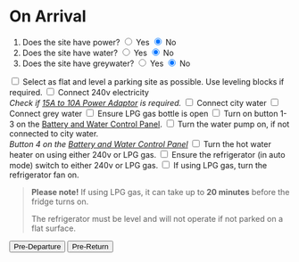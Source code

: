 ﻿<link href="../styles/custom.css" rel="stylesheet" />
<script src="https://code.jquery.com/jquery-3.6.0.min.js"></script>
<script type="text/javascript">
    $(function(){
        var toggleTypes = ['powerToggle', 'waterToggle', 'greywaterToggle'];
        $.each(toggleTypes, function(i, toggleType){
            var checkboxTarget = $('input[name="' + toggleType + '"]').data('target');
            $('input[name="' + toggleType + '"]').on('change', function(e){
                var checkedRadio = $('input[name="' + toggleType + '"]:checked');
                console.log(checkboxTarget,checkedRadio.val());
                $('label.'+ checkboxTarget).css('display', (checkedRadio.val() == 'Y' ? 'block' : 'none'));
            })
            $('label.'+checkboxTarget).css({ display: 'none'}); // initial hide
        });
    });
</script>

# On Arrival

<ol class="radiolist">
    <li>
        Does the site have power?
        <label><input type="radio" name="powerToggle" class="radioToggle" value="Y" data-target="power" /> Yes</label>
        <label><input type="radio" name="powerToggle" class="radioToggle" value="N" data-target="power" checked="checked" /> No</label>
    </li>
    <li>
        Does the site have water?
        <label><input type="radio" name="waterToggle" class="radioToggle" value="Y" data-target="water" /> Yes</label>
        <label><input type="radio" name="waterToggle" class="radioToggle" value="N" data-target="water" checked="checked" /> No</label>
    </li>
    <li>
        Does the site have greywater?
        <label><input type="radio" name="greywaterToggle" class="radioToggle" value="Y" data-target="greywater" /> Yes</label>
        <label><input type="radio" name="greywaterToggle" class="radioToggle" value="N" data-target="greywater" checked="checked" /> No</label>
    </li>
</ol>

<label for="parking"><input type="checkbox" id="parking"/> Select as flat and level a parking site as possible. Use leveling blocks if
required.</label>
<label for="power" class="power"><input type="checkbox" id="power" /> Connect 240v electricity <br />
*Check if [15A to 10A Power Adaptor](../guides/power-adaptor.md) is required.*</label>
<label for="city-water" class="water"><input type="checkbox" id="city-water" /> Connect city water </label>
<label for="grey-water" class="greywater"><input type="checkbox" id="grey-water" /> Connect grey water </label>
<label for="lpg"><input type="checkbox" id="lpg"/> Ensure LPG gas bottle is open</label>
<label for="control-panel"><input type="checkbox" id="control-panel"/> Turn on button 1-3 on the [Battery and Water Control Panel](../guides/control-panel.md).</label>
<label for="water-pump"><input type="checkbox" id="water-pump"/> Turn the water pump on, if not connected to city water.<br/>
*Button 4 on the [Battery and Water Control Panel](../guides/control-panel.md)*
</label>
<label for="water-heater"><input type="checkbox" id="water-heater"/> Turn the hot water heater on using either 240v or LPG gas.</label>
<label for="refrigerator"><input type="checkbox" id="refrigerator"/> Ensure the refrigerator (in auto mode) switch to either 240v or LPG gas.</label>
<label for="lpg-level"><input type="checkbox" id="lpg-level"/> If using LPG gas, turn the refrigerator fan on.</label>

> **Please note!** If using LPG gas, it can take up to **20 minutes** before the fridge turns on. 
>
> The refrigerator must be level and will not operate if not parked on a flat surface.


<a href="pre-departure.html"><button class="nav-button"><i class="arrow arrow-left"></i> Pre-Departure</button></a>
<a href="pre-return.html" class="right"><button class="nav-button">Pre-Return <i class="arrow arrow-right"></i></button></a>